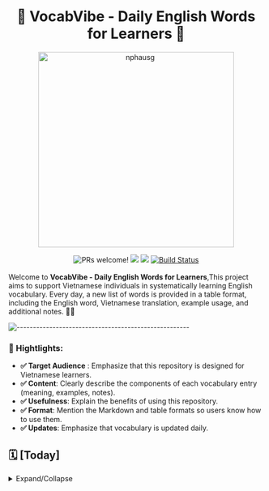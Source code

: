 
<h1 align="center"> 📗 VocabVibe - Daily English Words for Learners 🚀
</h1>
<p align="center">
<a href="https://revolut.me/nphausg" target="_blank"><img src="docs/thumbnail.jpeg" alt="nphausg" style="width: 386px !important;" ></a>
</p>
<p align="center">
<div align="center">
    <img src="https://img.shields.io/badge/PRs-welcome-brightgreen.svg" alt="PRs welcome!" />
    <img src="https://img.shields.io/badge/License-Apache%202.0-success.svg">
    <img src="https://circleci.com/gh/twilio-labs/plugin-rtc.svg?style=svg">
    <a href="https://github.com/nphausg/VocabVibe/actions/workflows/deploy.yml">
        <img alt="Build Status" src="https://github.com/nphausg/VocabVibe/actions/workflows/deploy.yml/badge.svg">
    </a>
</div>
<br>
<span>Welcome to <b>VocabVibe - Daily English Words for Learners</b>,This project aims to support Vietnamese individuals in systematically learning English vocabulary. Every day, a new list of words is provided in a table format, including the English word, Vietnamese translation, example usage, and additional notes.  🎨📱
</span>
<br>
</p>

![-----------------------------------------------------](https://raw.githubusercontent.com/andreasbm/readme/master/assets/lines/colored.png)

### 🚀 Hightlights:

- **✅ Target Audience** : Emphasize that this repository is designed for Vietnamese learners.
- **✅ Content**: Clearly describe the components of each vocabulary entry (meaning, examples, notes).
- **✅ Usefulness**: Explain the benefits of using this repository.
- **✅ Format**: Mention the Markdown and table formats so users know how to use them.
- **✅ Updates**: Emphasize that vocabulary is updated daily.


## 🗓️ [Today]

<details>
  <summary>Expand/Collapse</summary>

  | Words       | Meaning       | Example                                 | Notes                                     |
  | ----------- | ------------- | --------------------------------------- | ----------------------------------------- |
  | <a href="https://dictionary.cambridge.org/dictionary/english/spiritual">spiritual</a> | Tinh thần | elating to deep feelings and beliefs, especially religious beliefs | Traditional ways of life fulfilled both economic and spiritual needs. |
  | <a href="https://dictionary.cambridge.org/dictionary/english/diligent">diligent</a> | Siêng năng | Leo is very diligent about his work | - |
  | <a href="https://dictionary.cambridge.org/dictionary/english/essential">essential</a> | Thiết yếu | Government support will be essential if the project is to succeed | B1 |
  | opportunity | Cơ hội        | This is a great opportunity to learn. | Thời điểm hoặc hoàn cảnh thuận lợi.      |
  | <a href="https://dictionary.cambridge.org/dictionary/english/die-hard">die-hard  (idiom)</a> | Kiên trung, bảo thủ, khó thay đổi, ...        | "He's a die-hard fan of Manchester United."               | (Anh ấy là một fan cuồng nhiệt của Manchester United.) - Câu này thể hiện sự trung thành và đam mê mãnh liệt của một người hâm mộ bóng đá.   |
  | <a href="https://dictionary.cambridge.org/dictionary/english/die-off">die-off  (phrasal verb)</a> | Chết dần, chết mòn cho đến khi không còn tồn tại nữa |   Many small businesses died off during the economic crisis.  | Nhiều doanh nghiệp nhỏ đã chết dần trong suốt cuộc khủng hoảng kinh tế. |
  | <a href="https://dictionary.cambridge.org/dictionary/english/cornerstone">cornerston</a> | something of great importance on which everything else depends  | Funds for the school system were the cornerstone of his budget proposal. |
  | challenge     | Thử thách      | Learning a new language is a challenge. | Điều gì đó đòi hỏi nỗ lực và kỹ năng.           |
  | achieve       | Đạt được       | He achieved his goals.                 | Thành công trong việc đạt được điều gì đó.     |
  | <a href="https://dictionary.cambridge.org/dictionary/english/rationable">rationale</a>| Lý lẽ | He don't understand the rationale for these restrictions.     | - |
  | <a href="https://dictionary.cambridge.org/dictionary/english/thrift">rhrift</a>| Tiết kiệm | the careful use of money, especially by avoiding waste     | Trina learned thrift from her mother |
  | <a href="https://dictionary.cambridge.org/dictionary/english/competency">competency</a>| Năng lực | Her competence as a teacher is unquestionable.     | C1 |
  | <a href="https://dictionary.cambridge.org/dictionary/english/nitpicking">nitpicking</a>| Soi mói | If you spent less time nitpicking, you'd get more work done. | _ |
  | <a href="https://dictionary.cambridge.org/dictionary/english/integrity">integrity</a>| Chính trực | No one doubted that the president was a man of the highest integrity.     | C2 |
  | <a href="https://dictionary.cambridge.org/dictionary/english/perseverance">perseverance</a>| Sự kiên trì | Perseverance is key to success. (Sự kiên định và quyết tâm tiếp tục cố gắng.)     | C2 |
  | <a href="https://dictionary.cambridge.org/dictionary/english/advocate">advocate (C2)</a>| Người bào chữa | to publicly support or suggest an idea, development, or way of doing something     | We will continue to advocate for a regional, cooperative approach to the construction project |
  | <a href="https://dictionary.cambridge.org/dictionary/english/perception">perception </a>| Sự nhận thức | These photographs will affect people's perceptions of war  | C2 |
  | <a href="https://dictionary.cambridge.org/dictionary/english/intolerable">intolerable </a>| không thể chịu đựng được | too bad or unpleasant to deal with or accept (The situation has become intolerable)  | C2 |
  | <a href="https://dictionary.cambridge.org/dictionary/english/deceiver">deceiver </a>| Kẻ lừa dối | It could be difficult to detect a lie, especially from a well-practised deceiver.  | C2 |
  | <a href="https://dictionary.cambridge.org/dictionary/english/self-sufficiency">self-sufficiency</a>| Tự cung tự cấp | the quality or state of being able to provide everything you need, especially food, without the help of other people or countries  | After decades of self-sufficiency, domestic oil production could no longer satisfy demand. |
  | <a href="https://dictionary.cambridge.org/dictionary/english/apprehension">apprehension</a>|  Sự e ngại | worry about the future, or a fear that something unpleasant is going to happen | It's normal to feel a little apprehension before starting a new job. |
  | <a href="https://dictionary.cambridge.org/dictionary/english/assertiveness">assertiveness</a>|  Sự quyết đoán | the quality of being confident and not frightened to say what you want or believe | He spoke with confidence and assertiveness. |
  | <a href="https://dictionary.cambridge.org/dictionary/english/mayor">mayor</a>| Thị trưởng | a person who is elected or chosen to lead the group who governs a town or city | We need a mayor who is tough enough to clean up this town. |
  | <a href="https://dictionary.cambridge.org/dictionary/english/excruciating">excruciating</a>| đau đớn | extremely painful | His injury caused excruciating headaches. |
  | <a href="https://dictionary.cambridge.org/dictionary/english/orchestration">orchestration</a>| Sự phối hợp | an arrangement of a piece of music to be played by an orchestra | The song features classical piano and lush orchestration. |
  | <a href="https://dictionary.cambridge.org/dictionary/english/vigorously">vigorously</a>| Mạnh mẽ | He vigorously denied the accusations. | in a way that is very forceful or energetic |
  | <a href="https://dictionary.cambridge.org/dictionary/english/shingles">shingles</a>| Bệnh Zona |This vaccine reduces the risk of developing shingles by 55 percent | a disease caused by the varicella zoster virus, which infects particular nerves and produces a line or lines of painful reddish spots on the body |
  | <a href="https://dictionary.cambridge.org/dictionary/english/psychiatric">psychiatric</a>| tâm thần | He has been transferred to a psychiatric hospital | - |
  | <a href="https://dictionary.cambridge.org/dictionary/english/physiopathology">physiopathology</a>| sinh lý học | He is a professor of the physiopathology of reproduction at the University | - |
  | <a href="https://dictionary.cambridge.org/dictionary/english/chiropractic">chiropractic</a>| nắn xương khớp | My neurologist prescribed chiropractic to control pain as part of my treatment. | - |

</details>